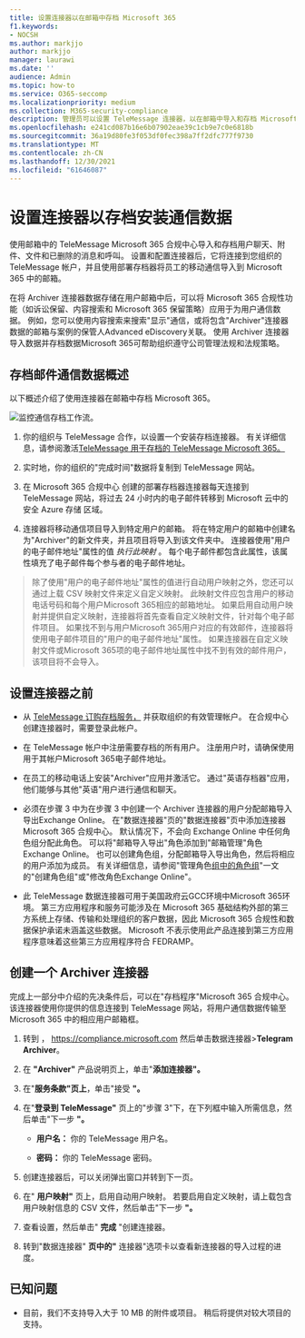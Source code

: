 ```yaml
---
title: 设置连接器以在邮箱中存档 Microsoft 365
f1.keywords:
- NOCSH
ms.author: markjjo
author: markjjo
manager: laurawi
ms.date: ''
audience: Admin
ms.topic: how-to
ms.service: O365-seccomp
ms.localizationpriority: medium
ms.collection: M365-security-compliance
description: 管理员可以设置 TeleMessage 连接器，以在邮箱中导入和存档 Microsoft 365。 这样，您可以在 Microsoft 365 中存档来自第三方数据源的数据，以便您可以使用合规性功能（如合法保留、内容搜索和保留策略）来管理组织的第三方数据。
ms.openlocfilehash: e241cd087b16e6b07902eae39c1cb9e7c0e6818b
ms.sourcegitcommit: 36a19d80fe3f053df0fec398a7ff2dfc777f9730
ms.translationtype: MT
ms.contentlocale: zh-CN
ms.lasthandoff: 12/30/2021
ms.locfileid: "61646087"
---
```

# <a name="set-up-a-connector-to-archive-telegram-communications-data"></a>设置连接器以存档安装通信数据

使用邮箱中的 TeleMessage Microsoft 365 合规中心导入和存档用户聊天、附件、文件和已删除的消息和呼叫。 设置和配置连接器后，它将连接到您组织的 TeleMessage 帐户，并且使用部署存档器将员工的移动通信导入到 Microsoft 365 中的邮箱。

在将 Archiver 连接器数据存储在用户邮箱中后，可以将 Microsoft 365 合规性功能（如诉讼保留、内容搜索和 Microsoft 365 保留策略）应用于为用户通信数据。 例如，您可以使用内容搜索来搜索"显示"通信，或将包含"Archiver"连接器数据的邮箱与案例的保管人Advanced eDiscovery关联。 使用 Archiver 连接器导入数据并存档数据Microsoft 365可帮助组织遵守公司管理法规和法规策略。

## <a name="overview-of-archiving-telegram-communications-data"></a>存档邮件通信数据概述

以下概述介绍了使用连接器在邮箱中存档 Microsoft 365。

![监控通信存档工作流。](../media/TelegramConnectorWorkflow.png)

1. 你的组织与 TeleMessage 合作，以设置一个安装存档连接器。 有关详细信息，请参阅激活[TeleMessage 用于存档的 TeleMessage Microsoft 365。](https://www.telemessage.com/microsoft-365-activation-for-telegram-archiver/)

2. 实时地，你的组织的"完成时间"数据将复制到 TeleMessage 网站。

3. 在 Microsoft 365 合规中心 创建的部署存档器连接器每天连接到 TeleMessage 网站，将过去 24 小时内的电子邮件转移到 Microsoft 云中的安全 Azure 存储 区域。

4. 连接器将移动通信项目导入到特定用户的邮箱。 将在特定用户的邮箱中创建名为"Archiver"的新文件夹，并且项目将导入到该文件夹中。 连接器使用"用户的电子邮件地址"属性的值 *执行此映射* 。 每个电子邮件都包含此属性，该属性填充了电子邮件每个参与者的电子邮件地址。

> 除了使用"用户的电子邮件地址"属性的值进行自动用户映射之外，您还可以通过上载 CSV 映射文件来定义自定义映射。 此映射文件应包含用户的移动电话号码和每个用户Microsoft 365相应的邮箱地址。 如果启用自动用户映射并提供自定义映射，连接器将首先查看自定义映射文件，针对每个电子邮件项目。 如果找不到与用户Microsoft 365用户对应的有效邮件，连接器将使用电子邮件项目的"用户的电子邮件地址"属性。 如果连接器在自定义映射文件或Microsoft 365项的电子邮件地址属性中找不到有效的邮件用户，该项目将不会导入。 

## <a name="before-you-set-up-a-connector"></a>设置连接器之前

- 从 [TeleMessage 订购存档服务，](https://www.telemessage.com/mobile-archiver/order-mobile-archiver-for-o365/) 并获取组织的有效管理帐户。 在合规中心创建连接器时，需要登录此帐户。

- 在 TeleMessage 帐户中注册需要存档的所有用户。 注册用户时，请确保使用用于其帐户Microsoft 365电子邮件地址。

- 在员工的移动电话上安装"Archiver"应用并激活它。 通过"英语存档器"应用，他们能够与其他"英语"用户进行通信和聊天。

- 必须在步骤 3 中为在步骤 3 中创建一个 Archiver 连接器的用户分配邮箱导入导出Exchange Online。 在"数据连接器"页的"数据连接器"页中添加连接器Microsoft 365 合规中心。 默认情况下，不会向 Exchange Online 中任何角色组分配此角色。 可以将"邮箱导入导出"角色添加到"邮箱管理"角色Exchange Online。 也可以创建角色组，分配邮箱导入导出角色，然后将相应的用户添加为成员。 有关详细信息，请参阅"管理角色[组中的角色组](/Exchange/permissions-exo/role-groups#create-role-groups)"[](/Exchange/permissions-exo/role-groups#modify-role-groups)一文的"创建角色组"或"修改角色Exchange Online"。

- 此 TeleMessage 数据连接器可用于美国政府云GCC环境中Microsoft 365环境。 第三方应用程序和服务可能涉及在 Microsoft 365 基础结构外部的第三方系统上存储、传输和处理组织的客户数据，因此 Microsoft 365 合规性和数据保护承诺未涵盖这些数据。 Microsoft 不表示使用此产品连接到第三方应用程序意味着这些第三方应用程序符合 FEDRAMP。

## <a name="create-a-telegram-archiver-connector"></a>创建一个 Archiver 连接器

完成上一部分中介绍的先决条件后，可以在"存档程序"Microsoft 365 合规中心。 该连接器使用你提供的信息连接到 TeleMessage 网站，将用户通信数据传输至 Microsoft 365 中的相应用户邮箱框。

1. 转到 ， <https://compliance.microsoft.com> 然后单击数据连接器>**Telegram Archiver**。

2. 在 **"Archiver"** 产品说明页上，单击"**添加连接器"。**

3. 在"**服务条款"页上**，单击"接受 **"。**

4. 在"**登录到 TeleMessage"** 页上的"步骤 3"下，在下列框中输入所需信息，然后单击"下一步 **"。**

    - **用户名：** 你的 TeleMessage 用户名。

    - **密码：** 你的 TeleMessage 密码。

5. 创建连接器后，可以关闭弹出窗口并转到下一页。

6. 在" **用户映射"** 页上，启用自动用户映射。 若要启用自定义映射，请上载包含用户映射信息的 CSV 文件，然后单击"下一步 **"。**

7. 查看设置，然后单击" **完成** "创建连接器。

8. 转到"数据连接器" **页中的"** 连接器"选项卡以查看新连接器的导入过程的进度。

## <a name="known-issues"></a>已知问题

- 目前，我们不支持导入大于 10 MB 的附件或项目。 稍后将提供对较大项目的支持。
